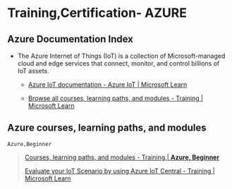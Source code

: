 # Training,Certification- AZURE

## Azure Documentation Index

- The Azure Internet of Things (IoT) is a collection of Microsoft-managed cloud and edge services that connect, monitor, and control billions of IoT assets.

  - [Azure IoT documentation - Azure IoT | Microsoft Learn](https://learn.microsoft.com/en-us/azure/iot/)

  - [Browse all courses, learning paths, and modules - Training | Microsoft Learn](https://learn.microsoft.com/en-us/training/browse/)

## Azure courses, learning paths, and modules

`Azure,Beginner`

> [Courses, learning paths, and modules - Training,| **Azure, Beginner** ](https://learn.microsoft.com/en-us/training/browse/)
>
> [Evaluate your IoT Scenario by using Azure IoT Central - Training | Microsoft Learn](https://learn.microsoft.com/en-us/training/paths/evaluate-iot-scenario-with-iot-central/)
